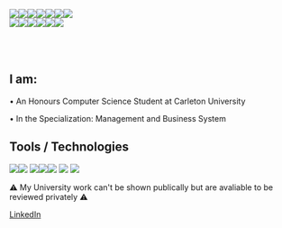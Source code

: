 <img src="https://img.icons8.com/nolan/64/w.png"/><img src="https://img.icons8.com/nolan/64/e.png"/><img src="https://img.icons8.com/nolan/64/l.png"/><img src="https://img.icons8.com/nolan/64/c.png"/><img src="https://img.icons8.com/nolan/64/o.png"/><img src="https://img.icons8.com/nolan/64/m.png"/><img src="https://img.icons8.com/nolan/64/e.png"/><br>
<img src="https://img.icons8.com/nolan/64/t.png"/><img src="https://img.icons8.com/nolan/64/a.png"/><img src="https://img.icons8.com/nolan/64/s.png"/><img src="https://img.icons8.com/nolan/64/e.png"/><img src="https://img.icons8.com/nolan/64/e.png"/><img src="https://img.icons8.com/nolan/64/'.png"/>
<br><br>
<br><br>

## I am:
  • An Honours Computer Science Student at Carleton University

  • In the Specialization: Management and Business System

## Tools / Technologies
<img src="https://img.icons8.com/nolan/64/python.png"/><img src="https://img.icons8.com/nolan/64/java-coffee-cup-logo.png"/>
<img src="https://img.icons8.com/nolan/64/php.png"/><img src="https://img.icons8.com/nolan/64/javascript.png"/><img src="https://img.icons8.com/nolan/64/c.png"/>
<img src="https://img.icons8.com/nolan/64/mysql.png"/>
<img src="https://img.icons8.com/nolan/64/html-5.png"/>

⚠️ My University work can't be shown publically but are avaliable to be reviewed privately ⚠️

[LinkedIn](https://www.linkedin.com/in/taseen-waseq-606b04208/) 
